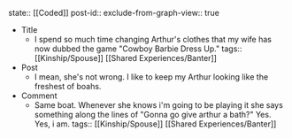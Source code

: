 state:: [[Coded]]
post-id::
exclude-from-graph-view:: true

- Title
  - I spend so much time changing Arthur's clothes that my wife has now dubbed the game "Cowboy Barbie Dress Up."
    tags:: [[Kinship/Spouse]] [[Shared Experiences/Banter]]
- Post
  - I mean, she's not wrong. I like to keep my Arthur looking like the freshest of boahs.
- Comment
  - Same boat. Whenever she knows i'm going to be playing it she says something along the lines of "Gonna go give arthur a bath?" Yes. Yes, i am.
    tags:: [[Kinship/Spouse]] [[Shared Experiences/Banter]]
